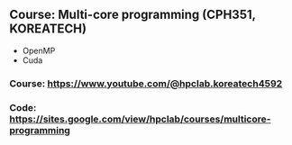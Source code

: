 ## Course: Multi-core programming (CPH351, KOREATECH)

- OpenMP
- Cuda

### Course: https://www.youtube.com/@hpclab.koreatech4592
### Code: https://sites.google.com/view/hpclab/courses/multicore-programming